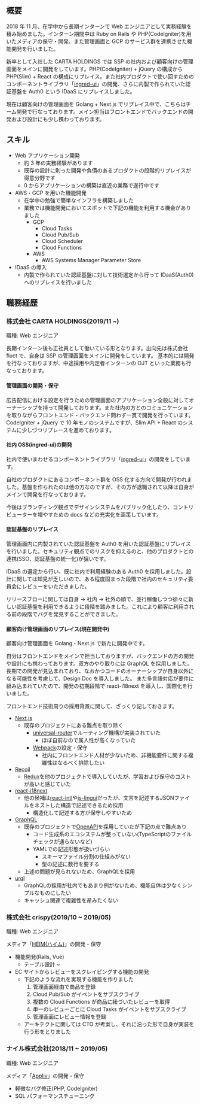 ## 概要

2018 年 11 月、在学中から長期インターンで Web エンジニアとして実務経験を積み始めました。インターン期間中は Ruby on Rails や PHP(CodeIgniter)を用いたメディアの保守・開発、また管理画面と GCP のサービス群を連携させた機能開発を行いました。

新卒として入社した CARTA HOLDINGS では SSP の社内および顧客向けの管理画面をメインに開発をしています。PHP(CodeIgniter) + jQuery の構成から PHP(Slim) + React の構成にリプレイス。また社内プロダクトで使い回すためのコンポーネントライブラリ「[ingred-ui](https://github.com/voyagegroup/ingred-ui)」の開発、さらに内製で作られていた認証基盤を Auth0 という IDaaS にリプレイスしました。

現在は顧客向けの管理画面を Golang + Next.js でリプレイス中で、こちらはチーム開発で行なっております。メイン担当はフロントエンドでバックエンドの開発および設計にも少し携わっております。

## スキル

- Web アプリケーション開発
  - 約 3 年の実務経験があります
  - 既存の設計に則った開発や負債のあるプロダクトの段階的リプレイスが得意分野です
  - 0 からアプリケーションの構築は直近の業務で遂行中です
- AWS・GCP を用いた機能開発
  - 在学中の勉強で簡単なインフラを構築しました
  - 業務では機能開発においてスポットで下記の機能を利用する機会がありました
    - GCP
      - Cloud Tasks
      - Cloud Pub/Sub
      - Cloud Scheduler
      - Cloud Functions
    - AWS
      - AWS Systems Manager Parameter Store
- IDaaS の導入
  - 内製で作られていた認証基盤に対して技術選定から行って IDaaS(Auth0)へのリプレイスを行いました

## 職務経歴

### 株式会社 CARTA HOLDINGS(2019/11 ~)

職種: Web エンジニア

長期インターン後も正社員として働いている形となります。出向先は株式会社 fluct で、自身は SSP の管理画面をメインに開発をしています。
基本的には開発を行なっておりますが、中途採用や内定者インターンの OJT といった業務も行なっております。

#### 管理画面の開発・保守

広告配信における設定を行うための管理画面のアプリケーション全般に対してオーナーシップを持って開発しております。また社内の方とのコミュニケーションを取りながらフロントエンド・バックエンド問わず一貫で開発を行っています。CodeIgniter + jQuery で 10 年モノのシステムですが、Slim API + React のシステムに少しづつリプレースを進めております。

#### 社内 OSS(ingred-ui)の開発

社内で使いまわせるコンポーネントライブラリ「[ingred-ui](https://github.com/voyagegroup/ingred-ui)」の開発をしています。

自社のプロダクトにあるコンポーネント群を OSS 化する方向で開発が行われました。基盤を作られたのは他の方なのですが、その方が退職されて以降は自身がメインで開発を行なっております。

今後はブランディング観点でデザインシステムをパブリック化したり、コントリビューターを増やすための docs などの充実化を画策しています。

#### 認証基盤のリプレイス

管理画面内に内製されていた認証基盤を Auth0 を用いた認証基盤にリプレイスを行いました。セキュリティ観点でのリスクを抑えるのと、他のプロダクトとの連携(SSO、認証基盤の統一化)が狙いです。

IDaaS の選定から行い、既に社内で利用経験のある Auth0 を採用しました。設計に関しては知見が乏しいので、ある程度固まった段階で社内のセキュリティ委員会にレビューをいただきました。

リリースフローに関しては自身 → 社内 → 社外の順で、並行稼働しつつ徐々に新しい認証基盤を利用できるように段階を踏みました。これにより顧客に利用される前の段階でバグを発見することができました。

#### 顧客向け管理画面のリプレイス(現在開発中)

顧客向け管理画面を Golang・Next.js で新たに開発中です。

自分はフロントエンドをメインで担当しておりますが、バックエンドの方の開発や設計にも携わっております。双方のやり取りには GraphQL を採用しました。
長期での開発が見込まれており、なおかつコードのオーナーシップが自身以外になる可能性を考慮して、Design Doc を導入しました。
また多言語対応が要件に組み込まれていたので、開発の初期段階で react-i18next を導入し、国際化を行いました。

フロントエンド技術周りの採用背景に関して、ざっくり記しておきます。

- [Next.js](https://github.com/vercel/next.js)
  - 既存のプロジェクトにある難点を取り除く
    - [universal-router](https://github.com/kriasoft/universal-router)でルーティング機構が実装されていた
      - ほぼ自前なので属人性が高くなっていた
    - [Webpack](https://github.com/webpack/webpack)の設定・保守
      - 社内にフロントエンド人材が少ないため、非機能要件に関する複雑性はなるべく排除したい
- [Recoil](https://github.com/facebookexperimental/Recoil)
  - [Redux](https://github.com/reduxjs/redux)を他のプロジェクトで導入していたが、学習および保守のコストが高いと感じていた
- [react-i18next](https://github.com/i18next/react-i18next)
  - 他の候補は[react-intl](https://www.npmjs.com/package/react-intl)や[js-lingui](https://github.com/lingui/js-lingui)だったが、文言を記述するJSONファイルをネストした構造で記述できるため採用
    - 構造化して記述する方が保守しやすいため
- [GraphQL](https://graphql.org/)
  - 既存のプロジェクトで[OpenAPI](https://swagger.io/specification/)を採用していたが下記の点で難点あり
    - コード生成系のエコシステムが整っていない(TypeScriptのファイルチェックが通らないなど)
    - YAMLでの記述形態が扱いづらい
      - スキーマファイル分割の仕組みがない
      - 型の記述に数行を要する
  - 上述の問題が見られないため、GraphQLを採用
- [urql](https://github.com/FormidableLabs/urql)
  - GraphQLの採用が社内でもあまり例がないため、機能自体は少なくシンプルなものにしたい
  - キャッシュ関連で複雑性を産みたくない
### 株式会社 crispy(2019/10 ~ 2019/05)

職種: Web エンジニア

メディア「[HEIM(ハイム)](https://heim.jp/)」の開発・保守

- 機能開発(Rails, Vue)
  - テーブル設計 ~
- EC サイトからレビューをスクレイピングする機能の開発
  - 下記のような流れを実現する機能を作りました
    1. 管理画面経由で商品を登録
    2. Cloud Pub/Sub がイベントをサブスクライブ
    3. 複数の Cloud Functions が商品に紐づいたレビューを取得
    4. 単一のレビューごとに Cloud Tasks がイベントをサブスクライブ
    5. 管理画面にレビュー情報を登録
  - アーキテクトに関しては CTO が考案し、それに沿った形で自身が実装を行う形をとりました

### ナイル株式会社(2018/11 ~ 2019/05)

職種: Web エンジニア

メディア「[Appliv](https://app-liv.jp/)」の開発・保守

- 軽微なバグ修正(PHP, CodeIgniter)
- SQL パフォーマンスチューニング
